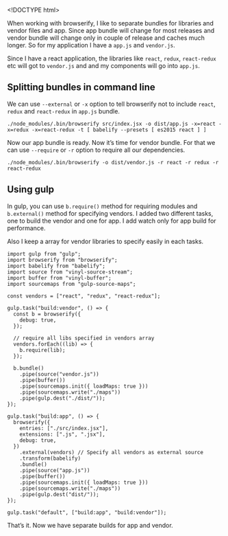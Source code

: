 &lt;!DOCTYPE html&gt;

When working with browserify, I like to separate bundles for libraries and vendor files and app. Since app bundle will change for most releases and vendor bundle will change only in couple of release and caches much longer. So for my application I have a `app.js` and `vendor.js`.

Since I have a react application, the libraries like `react`, `redux`, `react-redux` etc will got to `vendor.js` and and my components will go into `app.js`.

Splitting bundles in command line
---------------------------------

We can use `--external` or `-x` option to tell browserify not to include `react`, `redux` and `react-redux` in `app.js` bundle.

    ./node_modules/.bin/browserify src/index.jsx -o dist/app.js -x=react -x=redux -x=react-redux -t [ babelify --presets [ es2015 react ] ]

Now our app bundle is ready. Now it’s time for vendor bundle. For that we can use `--require` or `-r` option to require all our dependencies.

    ./node_modules/.bin/browserify -o dist/vendor.js -r react -r redux -r react-redux

Using gulp
----------

In gulp, you can use `b.require()` method for requiring modules and `b.external()` method for specifying vendors. I added two different tasks, one to build the vendor and one for app. I add watch only for app build for performance.

Also I keep a array for vendor libraries to specify easily in each tasks.

    import gulp from "gulp";
    import browserify from "browserify";
    import babelify from "babelify";
    import source from "vinyl-source-stream";
    import buffer from "vinyl-buffer";
    import sourcemaps from "gulp-source-maps";

    const vendors = ["react", "redux", "react-redux"];

    gulp.task("build:vendor", () => {
      const b = browserify({
        debug: true,
      });

      // require all libs specified in vendors array
      vendors.forEach((lib) => {
        b.require(lib);
      });

      b.bundle()
        .pipe(source("vendor.js"))
        .pipe(buffer())
        .pipe(sourcemaps.init({ loadMaps: true }))
        .pipe(sourcemaps.write("./maps"))
        .pipe(gulp.dest("./dist/"));
    });

    gulp.task("build:app", () => {
      browserify({
        entries: ["./src/index.jsx"],
        extensions: [".js", ".jsx"],
        debug: true,
      })
        .external(vendors) // Specify all vendors as external source
        .transform(babelify)
        .bundle()
        .pipe(source("app.js"))
        .pipe(buffer())
        .pipe(sourcemaps.init({ loadMaps: true }))
        .pipe(sourcemaps.write("./maps"))
        .pipe(gulp.dest("dist/"));
    });

    gulp.task("default", ["build:app", "build:vendor"]);

That’s it. Now we have separate builds for app and vendor.
